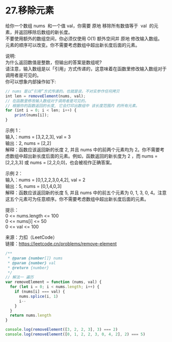 # 27.移除元素

给你一个数组 nums  和一个值 val，你需要 原地 移除所有数值等于  val  的元素，并返回移除后数组的新长度。  
不要使用额外的数组空间，你必须仅使用 O(1) 额外空间并 原地 修改输入数组。  
元素的顺序可以改变。你不需要考虑数组中超出新长度后面的元素。

说明:  
为什么返回数值是整数，但输出的答案是数组呢?  
请注意，输入数组是以「引用」方式传递的，这意味着在函数里修改输入数组对于调用者是可见的。  
你可以想象内部操作如下:

```javascript
// nums 是以“引用”方式传递的。也就是说，不对实参作任何拷贝
int len = removeElement(nums, val);
// 在函数里修改输入数组对于调用者是可见的。
// 根据你的函数返回的长度, 它会打印出数组中 该长度范围内 的所有元素。
for (int i = 0; i < len; i++) {
    print(nums[i]);
}
```

示例 1：  
输入：nums = [3,2,2,3], val = 3  
输出：2, nums = [2,2]  
解释：函数应该返回新的长度 2, 并且 nums 中的前两个元素均为 2。你不需要考虑数组中超出新长度后面的元素。例如，函数返回的新长度为 2 ，而 nums = [2,2,3,3] 或 nums = [2,2,0,0]，也会被视作正确答案。

示例 2：  
输入：nums = [0,1,2,2,3,0,4,2], val = 2  
输出：5, nums = [0,1,4,0,3]  
解释：函数应该返回新的长度 5, 并且 nums 中的前五个元素为 0, 1, 3, 0, 4。注意这五个元素可为任意顺序。你不需要考虑数组中超出新长度后面的元素。

提示：  
0 <= nums.length <= 100  
0 <= nums[i] <= 50  
0 <= val <= 100

来源：力扣（LeetCode）  
链接：https://leetcode.cn/problems/remove-element

```javascript
/**
 * @param {number[]} nums
 * @param {number} val
 * @return {number}
 */
// 解法一 遍历
var removeElement = function (nums, val) {
  for (let i = 0; i < nums.length; i++) {
    if (nums[i] === val) {
      nums.splice(i, 1)
      i--
    }
  }
  return nums.length
}

console.log(removeElement([3, 2, 2, 3], 3) === 2)
console.log(removeElement([0, 1, 2, 2, 3, 0, 4, 2], 2) === 5)
```
